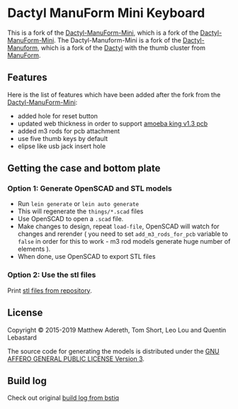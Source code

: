 # Dactyl ManuForm Mini Keyboard

This is a fork of the [Dactyl-ManuForm-Mini](https://github.com/bstiq/dactyl-manuform-mini-keyboard), which is a fork of the [Dactyl-ManuForm-Mini](https://github.com/l4u/dactyl-manuform-mini-keyboard). The Dactyl-Manuform-Mini is a fork of the [Dactyl-Manuform](https://github.com/tshort/dactyl-keyboard), which is a fork of the [Dactyl](https://github.com/adereth/dactyl-keyboard) with the thumb cluster from [ManuForm](https://github.com/jeffgran/ManuForm).

## Features

Here is the list of features which have been added after the fork from the [Dactyl-ManuForm-Mini](https://github.com/bstiq/dactyl-manuform-mini-keyboard):

- added hole for reset button
- updated web thickness in order to support [amoeba king v1.3 pcb](https://github.com/climent/keyboard-pcbs/tree/king_v1.3/amoeba-king)
- added m3 rods for pcb attachment
- use five thumb keys by default
- elipse like usb jack insert hole

## Getting the case and bottom plate

### Option 1: Generate OpenSCAD and STL models

- Run `lein generate` or `lein auto generate`
- This will regenerate the `things/*.scad` files
- Use OpenSCAD to open a `.scad` file.
- Make changes to design, repeat `load-file`, OpenSCAD will watch for changes and rerender ( you need to set `add_m3_rods_for_pcb` variable to `false` in order for this to work - m3 rod models generate huge number of elements ).
- When done, use OpenSCAD to export STL files

### Option 2: Use the stl files

Print [stl files from repository](https://github.com/johnybx/dactyl-manuform-mini-keyboard/issues/1).

## License

Copyright © 2015-2019 Matthew Adereth, Tom Short, Leo Lou and Quentin Lebastard

The source code for generating the models is distributed under the [GNU AFFERO GENERAL PUBLIC LICENSE Version 3](LICENSE).

## Build log

Check out original [build log from bstiq](https://github.com/bstiq/dactyl-manuform-mini-keyboard#build-log)
